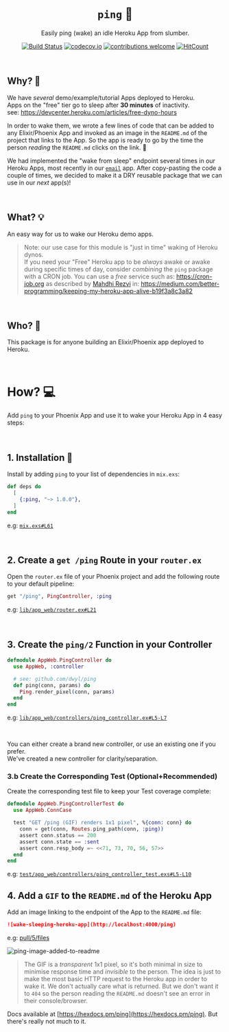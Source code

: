 <div align="center">

# `ping` 🏓

Easily ping (wake) an idle Heroku App from slumber.

[![Build Status](https://img.shields.io/travis/dwyl/ping/master.svg?style=flat-square)](https://travis-ci.org/dwyl/ping)
[![codecov.io](https://img.shields.io/codecov/c/github/dwyl/ping/master.svg?style=flat-square)](http://codecov.io/github/dwyl/ping?branch=master)
[![contributions welcome](https://img.shields.io/badge/contributions-welcome-brightgreen.svg?style=flat-square)](https://github.com/dwyl/ping/issues)
[![HitCount](http://hits.dwyl.io/dwyl/ping.svg)](https://github.com/dwyl/ping)

</div>

<br />

## Why? 🤷

We have _several_ demo/example/tutorial Apps deployed to Heroku. <br />
Apps on the "free" tier
go to sleep after **30 minutes** of inactivity. <br />
see: https://devcenter.heroku.com/articles/free-dyno-hours

In order to wake them,
we wrote a few lines of code that can be added to any
Elixir/Phoenix App and invoked as an image
in the `README.md` of the project that links to the App.
So the app is ready to go by the time the person
_reading_ the `README.md` clicks on the link. 🔗

We had implemented the "wake from sleep" endpoint
several times in our Heroku Apps,
most recently in our
[`email`](https://github.com/dwyl/email/blob/b4c2c4f4d96773c326cf3fa8cd4838973c9a78f5/lib/app_web/controllers/sent_controller.ex#L113-L170)
app.
After copy-pasting the code a couple of times,
we decided to make it a DRY reusable package
that we can use in our _next_ app(s)!

<br />

## What? 💡

An easy way for us to wake our Heroku demo apps.


> Note: our use case for this module is "just in time" waking of Heroku dynos. <br />
If you need your "Free" Heroku app to be _always_ awake
or awake during specific times of day,
consider _combining_ the `ping` package with a CRON job.
You can use a _free_ service such as: https://cron-job.org
as described by [Mahdhi Rezvi](https://github.com/Mahdhir) in:
https://medium.com/better-programming/keeping-my-heroku-app-alive-b19f3a8c3a82

<br />

## Who? 👤

This package is for anyone building
an Elixir/Phoenix app deployed to Heroku.

<br />

# How? 💻

Add `ping` to your Phoenix App
and use it to wake your Heroku App in 4 easy steps:

<br />

## 1. Installation 📝

Install by adding `ping` to your list of dependencies in `mix.exs`:

```elixir
def deps do
  [
    {:ping, "~> 1.0.0"},
  ]
end
```

e.g:
[`mix.exs#L61`](https://github.com/dwyl/phoenix-content-negotiation-tutorial/blob/87de50be353e372007cff3b1c4e7d4e0927a61b4/mix.exs#L61)

<br />

## 2. Create a `get /ping` Route in your `router.ex`

Open the `router.ex` file of your Phoenix project
and add the following route to your default pipeline:

```elixir
get "/ping", PingController, :ping
```

e.g:
[`lib/app_web/router.ex#L21`](https://github.com/dwyl/phoenix-content-negotiation-tutorial/blob/909c80e4dd23d99589cd13c9ecb5fee1b9575c71/lib/app_web/router.ex#L21)

<br />

## 3. Create the `ping/2` Function in your Controller

```elixir
defmodule AppWeb.PingController do
  use AppWeb, :controller

  # see: github.com/dwyl/ping
  def ping(conn, params) do
    Ping.render_pixel(conn, params)
  end
end
```

e.g:
[`lib/app_web/controllers/ping_controller.ex#L5-L7`](https://github.com/dwyl/phoenix-content-negotiation-tutorial/blob/909c80e4dd23d99589cd13c9ecb5fee1b9575c71/lib/app_web/controllers/ping_controller.ex#L5-L7)

<br />

You can either create a brand new controller,
or use an existing one if you prefer. <br />
We've created a new controller for clarity/separation.


### 3.b Create the Corresponding Test (Optional+Recommended)

Create the corresponding test file
to keep your Test coverage complete:

```elixir
defmodule AppWeb.PingControllerTest do
  use AppWeb.ConnCase

  test "GET /ping (GIF) renders 1x1 pixel", %{conn: conn} do
    conn = get(conn, Routes.ping_path(conn, :ping))
    assert conn.status == 200
    assert conn.state == :sent
    assert conn.resp_body =~ <<71, 73, 70, 56, 57>>
  end
end
```

e.g:
[`test/app_web/controllers/ping_controller_test.exs#L5-L10`](https://github.com/dwyl/phoenix-content-negotiation-tutorial/blob/909c80e4dd23d99589cd13c9ecb5fee1b9575c71/test/app_web/controllers/ping_controller_test.exs#L5-L10)


## 4. Add a `GIF` to the `README.md` of the Heroku App

Add an image linking to the endpoint of the App
to the `README.md` file:

```md
![wake-sleeping-heroku-app](http://localhost:4000/ping)
```

e.g: [pull/5/files](https://github.com/dwyl/phoenix-content-negotiation-tutorial/pull/5/files)

![ping-image-added-to-readme](https://user-images.githubusercontent.com/194400/83336993-aa65db80-a2af-11ea-9ade-bbaa05dba5da.png)



> The GIF is a _transparent_ 1x1 pixel,
so it's both minimal in size
to minimise response time
and _invisible_ to the person.
The idea is just to make the most basic HTTP request
to the Heroku app in order to wake it.
We don't actually care what is returned.
But we don't want it to `404`
so the person reading the `README.md`
doesn't see an error in their console/browser.





Docs available at
[https://hexdocs.pm/ping](https://hexdocs.pm/ping).
But there's really not much to it.
